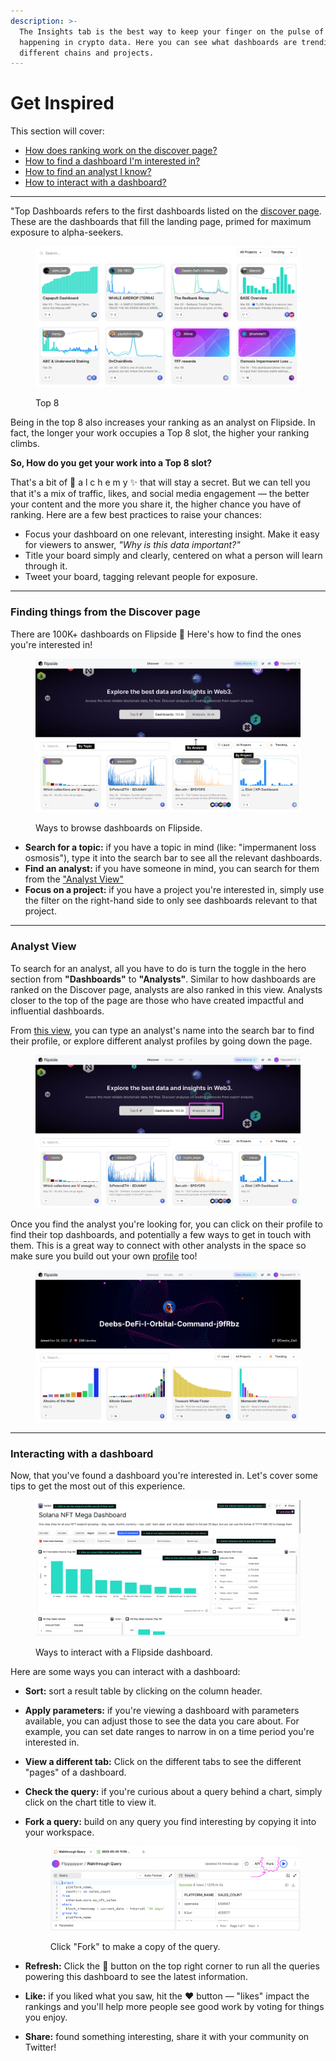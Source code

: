 ```yaml
---
description: >-
  The Insights tab is the best way to keep your finger on the pulse of what's
  happening in crypto data. Here you can see what dashboards are trending for
  different chains and projects.
---
```


# Get Inspired

This section will cover:

* [How does ranking work on the discover page?](discover.md#ranking-on-the-discover-page)
* [How to find a dashboard I'm interested in?](discover.md#searching-on-the-discover-page)
* [How to find an analyst I know?](discover.md#analyst-view)
* [How to interact with a dashboard?](discover.md#interacting-with-a-dashboard)

***

"Top Dashboards refers to the first dashboards listed on the [discover page](http://flipsidecrypto.xyz). These are the dashboards that fill the landing page, primed for maximum exposure to alpha-seekers.&#x20;

<figure><img src="../../../.gitbook/assets/Screenshot 2023-03-09 at 1.57.18 PM.png" alt=""><figcaption><p>Top 8 </p></figcaption></figure>

Being in the top 8 also increases your ranking as an analyst on Flipside. In fact, the longer your work occupies a Top 8 slot, the higher your ranking climbs.&#x20;

**So, How do you get your work into a Top 8 slot?**

That's a bit of 🧪 a l c h e m y ✨ that will stay a secret. But we can tell you that it's a mix of traffic, likes, and social media engagement — the better your content and the more you share it, the higher chance you have of ranking. Here are a few best practices to raise your chances:

* Focus your dashboard on one relevant, interesting insight. Make it easy for viewers to answer, _"Why is this data important?"_
* Title your board simply and clearly, centered on what a person will learn through it.
* Tweet your board, tagging relevant people for exposure.

***

### Finding things from the Discover page

There are 100K+ dashboards on Flipside 🤯 Here's how to find the ones you're interested in!&#x20;

<figure><img src="../../../.gitbook/assets/Group 2149.png" alt=""><figcaption><p>Ways to browse dashboards on Flipside. </p></figcaption></figure>

* **Search for a topic:** if you have a topic in mind (like: "impermanent loss osmosis"), type it into the search bar to see all the relevant dashboards.&#x20;
* **Find an analyst:** if you have someone in mind, you can search for them from the ["Analyst View"](discover.md#analyst-view)
* **Focus on a project:** if you have a project you're interested in, simply use the filter on the right-hand side to only see dashboards relevant to that project.&#x20;

***

### Analyst View

To search for an analyst, all you have to do is turn the toggle in the hero section from **"Dashboards"** to **"Analysts"**. Similar to how dashboards are ranked on the Discover page, analysts are also ranked in this view. Analysts closer to the top of the page are those who have created impactful and influential dashboards.&#x20;

From [this view](https://flipsidecrypto.xyz/analysts), you can type an analyst's name into the search bar to find their profile, or explore different analyst profiles by going down the page.&#x20;

<figure><img src="../../../.gitbook/assets/Screenshot 2023-05-30 at 8.57.42 PM.png" alt=""><figcaption></figcaption></figure>

Once you find the analyst you're looking for, you can click on their profile to find their top dashboards, and potentially a few ways to get in touch with them. This is a great way to connect with other analysts in the space so make sure you build out your own [profile](broken-reference) too!

<figure><img src="../../../.gitbook/assets/Screenshot 2023-05-30 at 9.05.49 PM.png" alt=""><figcaption></figcaption></figure>

***

### Interacting with a dashboard

Now, that you've found a dashboard you're interested in. Let's cover some tips to get the most out of this experience.

<figure><img src="../../../.gitbook/assets/dash.png" alt=""><figcaption><p>Ways to interact with a Flipside dashboard.</p></figcaption></figure>

Here are some ways you can interact with a dashboard:

* **Sort:** sort a result table by clicking on the column header. &#x20;
* **Apply parameters:** if you're viewing a dashboard with parameters available, you can adjust those to see the data you care about. For example, you can set date ranges to narrow in on a time period you're interested in.
* **View a different tab:** Click on the different tabs to see the different "pages" of a dashboard.
* **Check the query:** if you're curious about a query behind a chart, simply click on the chart title to view it.
*   **Fork a query:** build on any query you find interesting by copying it into your workspace.&#x20;



    <figure><img src="../../../.gitbook/assets/Screenshot 2023-05-05 at 11.34.31 AM.png" alt=""><figcaption><p>Click "Fork" to make a copy of the query. </p></figcaption></figure>
* **Refresh:** Click the 🔁 button on the top right corner to run all the queries powering this dashboard to see the latest information.
* **Like:** if you liked what you saw, hit the ❤️ button — "likes" impact the rankings and you'll help more people see good work by voting for things you enjoy.
* **Share:** found something interesting, share it with your community on Twitter!
